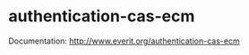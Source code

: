 authentication-cas-ecm
======================

Documentation: http://www.everit.org/authentication-cas-ecm
